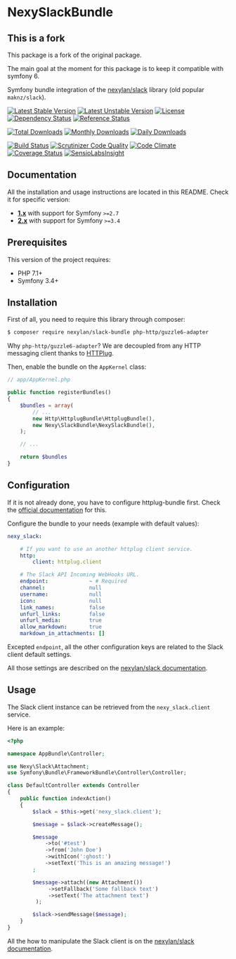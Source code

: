 # NexySlackBundle

## This is a fork

This package is a fork of the original package. 

The main goal at the moment for this package is to keep it compatible with symfony 6.

Symfony bundle integration of the [nexylan/slack](https://github.com/nexylan/slack) library (old popular `maknz/slack`).

[![Latest Stable Version](https://poser.pugx.org/nexylan/slack-bundle/v/stable)](https://packagist.org/packages/nexylan/slack-bundle)
[![Latest Unstable Version](https://poser.pugx.org/nexylan/slack-bundle/v/unstable)](https://packagist.org/packages/nexylan/slack-bundle)
[![License](https://poser.pugx.org/nexylan/slack-bundle/license)](https://packagist.org/packages/nexylan/slack-bundle)
[![Dependency Status](https://www.versioneye.com/php/nexylan:slack-bundle/badge.svg)](https://www.versioneye.com/php/nexylan:slack-bundle)
[![Reference Status](https://www.versioneye.com/php/nexylan:slack-bundle/reference_badge.svg)](https://www.versioneye.com/php/nexylan:slack-bundle/references)

[![Total Downloads](https://poser.pugx.org/nexylan/slack-bundle/downloads)](https://packagist.org/packages/nexylan/slack-bundle)
[![Monthly Downloads](https://poser.pugx.org/nexylan/slack-bundle/d/monthly)](https://packagist.org/packages/nexylan/slack-bundle)
[![Daily Downloads](https://poser.pugx.org/nexylan/slack-bundle/d/daily)](https://packagist.org/packages/nexylan/slack-bundle)

[![Build Status](https://travis-ci.org/nexylan/NexySlackBundle.svg?branch=master)](https://travis-ci.org/nexylan/NexySlackBundle)
[![Scrutinizer Code Quality](https://scrutinizer-ci.com/g/nexylan/NexySlackBundle/badges/quality-score.png?b=master)](https://scrutinizer-ci.com/g/nexylan/NexySlackBundle/?branch=master)
[![Code Climate](https://codeclimate.com/github/nexylan/NexySlackBundle/badges/gpa.svg)](https://codeclimate.com/github/nexylan/NexySlackBundle)
[![Coverage Status](https://coveralls.io/repos/nexylan/NexySlackBundle/badge.svg?branch=master)](https://coveralls.io/r/nexylan/NexySlackBundle?branch=master)
[![SensioLabsInsight](https://insight.sensiolabs.com/projects/15e2cfed-cfb8-4856-ac0d-92768fc0c324/mini.png)](https://insight.sensiolabs.com/projects/8a6b5dd0-e974-478c-92ee-43125cb7bae3)

## Documentation

All the installation and usage instructions are located in this README.
Check it for specific version:

* [__1.x__](https://github.com/nexylan/NexySlackBundle/tree/1.x) with support for Symfony `>=2.7`
* [__2.x__](https://github.com/nexylan/NexySlackBundle/tree/master) with support for Symfony `>=3.4`

## Prerequisites

This version of the project requires:

* PHP 7.1+
* Symfony 3.4+

## Installation

First of all, you need to require this library through composer:

``` bash
$ composer require nexylan/slack-bundle php-http/guzzle6-adapter
```

Why `php-http/guzzle6-adapter`? We are decoupled from any HTTP messaging client thanks to [HTTPlug](http://httplug.io/).

Then, enable the bundle on the `AppKernel` class:

``` php
// app/AppKernel.php

public function registerBundles()
{
    $bundles = array(
        // ...
        new Http\HttplugBundle\HttplugBundle(),
        new Nexy\SlackBundle\NexySlackBundle(),
    );

    // ...

    return $bundles
}
```

## Configuration

If it is not already done, you have to configure httplug-bundle first.
Check the [official documentation](http://docs.php-http.org/en/latest/integrations/symfony-bundle.html) for this.

Configure the bundle to your needs (example with default values):

```yaml
nexy_slack:

    # If you want to use an another httplug client service.
    http:
        client: httplug.client

    # The Slack API Incoming WebHooks URL.
    endpoint:             ~ # Required
    channel:              null
    username:             null
    icon:                 null
    link_names:           false
    unfurl_links:         false
    unfurl_media:         true
    allow_markdown:       true
    markdown_in_attachments: []
```

Excepted `endpoint`, all the other configuration keys are related to the Slack client default settings.

All those settings are described on the [nexylan/slack documentation](https://github.com/nexylan/slack#settings).

## Usage

The Slack client instance can be retrieved from the `nexy_slack.client` service.

Here is an example:

```php
<?php

namespace AppBundle\Controller;

use Nexy\Slack\Attachment;
use Symfony\Bundle\FrameworkBundle\Controller\Controller;

class DefaultController extends Controller
{
    public function indexAction()
    {
        $slack = $this->get('nexy_slack.client');

        $message = $slack->createMessage();

        $message
            ->to('#test')
            ->from('John Doe')
            ->withIcon(':ghost:')
            ->setText('This is an amazing message!')
        ;

        $message->attach((new Attachment())
             ->setFallback('Some fallback text')
             ->setText('The attachment text')
         );

        $slack->sendMessage($message);
    }
}
```

All the how to manipulate the Slack client is on the [nexylan/slack documentation](https://github.com/nexylan/slack#sending-messages).
